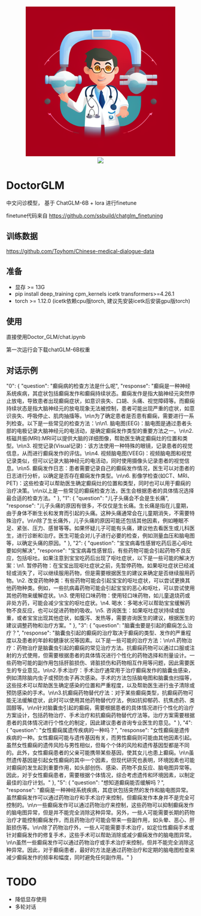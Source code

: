 <p align="center">
  <img src="imgs/logo.png" width=400px/>
  <br/>
  <img src="https://img.shields.io/badge/Version-0.0.1--alpha-brightgreen">
</p>


# DoctorGLM
中文问诊模型， 基于 ChatGLM-6B + lora 进行finetune

finetune代码来自 https://github.com/ssbuild/chatglm_finetuning
## 训练数据
https://github.com/Toyhom/Chinese-medical-dialogue-data
## 准备
- 显存 >= 13G
- pip install deep_training cpm_kernels icetk transformers>=4.26.1 
- torch >= 1.12.0 (icetk依赖cpu版torch, 建议先安装icetk后安装gpu版torch)
## 使用
直接使用Doctor_GLM/chat.ipynb


第一次运行会下载chatGLM-6B权重
## 对话示例
"0": {
        "question": "癫痫病的检查方法是什么呢",
        "response": "癫痫是一种神经系统疾病，其症状包括癫痫发作和癫痫持续状态。癫痫发作是指大脑神经元突然停止放电，导致患者出现癫痫症状，如意识丧失、口胡、头痛、视觉障碍等。而癫痫持续状态是指大脑神经元的放电现象无法被控制，患者可能出现严重的症状，如意识丧失、呼吸停止、肌肉抽搐等。\n\n为了确定患者是否患有癫痫，需要进行一系列检查。以下是一些常见的检查方法：\n\n1. 脑电图(EEG)：脑电图是通过患者头部的电极记录大脑神经元的电活动，是确定癫痫发作类型的重要方法之一。\n\n2. 核磁共振(MRI):MRI可以提供大脑的详细图像，帮助医生确定癫痫灶的位置和类型。\n\n3. 视觉记录(Visual记录)：该方法使用一种特殊的眼镜，记录患者的视觉信息，从而进行癫痫发作的评估。\n\n4. 视频脑电图(VEEG)：视频脑电图和视觉记录类似，但可以记录大脑神经元的电活动，同时使用摄像头记录患者的视觉信息。\n\n5. 癫痫发作日志：患者需要记录自己的癫痫发作情况，医生可以对患者的日志进行分析，以确定是否存在癫痫发作类型。\n\n6. 影像学检查(如CT、MRI、PET)：这些检查可以帮助医生确定癫痫灶的位置和类型，同时也可以用于癫痫的治疗决策。\n\n以上是一些常见的癫痫检查方法，医生会根据患者的具体情况选择最合适的检查方法。"
    },
    "1": {
        "question": "儿子头痛会不会是生长痛",
        "response": "儿子头痛的原因有很多，不仅仅是生长痛。生长痛是指在儿童期，由于身体不断生长和发育而引起的头痛。这种头痛通常会在儿童期消失，不需要特殊治疗。\n\n除了生长痛外，儿子头痛的原因可能还包括其他因素，例如睡眠不足、紧张、压力、感冒等等。如果怀疑儿子可能有头痛，建议他去看医生或儿科医生，进行诊断和治疗。医生可能会对儿子进行必要的检查，例如测量血压和脑电图等，以确定头痛的原因。"
    },
    "2": {
        "question": "宝宝病毒性感冒吃药后恶心呕吐要如何解决",
        "response": "宝宝病毒性感冒后，有些药物可能会引起药物不良反应，包括呕吐。如果注意到宝宝吃药后出现了呕吐症状，以下是一些可能的解决方案：\n1. 暂停药物：在宝宝出现呕吐症状之前，先暂停药物。如果呕吐症状已经减轻或消失了，可以继续服用药物，但是需要根据医生的建议来确定是否继续服用药物。\n2. 改变药物种类：有些药物可能会引起宝宝的呕吐症状，可以尝试更换其他药物种类。例如，一些抗病毒药物可能会引起宝宝的恶心和呕吐，可以尝试使用其他药物来缓解症状。\n3. 使用轻口味药物：使用轻口味药物，如儿童退烧药或非处方药，可能会减少宝宝的呕吐症状。\n4. 喝水：多喝水可以帮助宝宝缓解药物不良反应，也可以促进药物的吸收。\n5. 咨询医生：如果呕吐症状持续或加重，或者宝宝出现其他症状，如腹泻、发热等，需要咨询医生的建议，根据医生的建议调整药物和治疗方案。"
    },
    "3": {
        "question": "脑囊虫要是引起的癫痫怎么治疗？",
        "response": "脑囊虫引起的癫痫的治疗取决于癫痫的类型、发作的严重程度以及患者的年龄和健康状况等因素。以下是一些可能的治疗方法：\n\n1.药物治疗：药物治疗是脑囊虫引起的癫痫的常见治疗方法。抗癫痫药物可以通过口服或注射的方式使用，但需要根据患者的具体情况进行个性化的药物选择和剂量设计。一些药物可能的副作用包括肝脏损伤、肾脏损伤和药物相互作用等问题，因此需要医生的专业意见。\n\n2.手术治疗：手术治疗通常用于治疗癫痫发作的脑囊虫感染，例如清除脑内虫子或预防虫子再次感染。手术的方法包括脑电图和脑囊虫扫描等，这些技术可以帮助医生确定感染的位置和严重程度，以及帮助医生进行虫子清除或预防感染的手术。\n\n3.抗癫痫药物替代疗法：对于某些癫痫类型，抗癫痫药物可能无法缓解症状，此时可以使用其他药物替代疗法，例如抗抑郁药、抗焦虑药、类固醇等。\n\n针对脑囊虫引起的癫痫，需要根据患者的具体情况进行个性化的治疗方案设计，包括药物治疗、手术治疗和抗癫痫药物替代疗法等。治疗方案需要根据患者的具体情况进行个性化的制定，因此建议患者咨询专业医生的意见。"
    },
    "4": {
        "question": "女性癫痫属遗传疾病的一种吗？",
        "response": "女性癫痫是遗传疾病的一种。女性癫痫可能与遗传基因有关，而男性癫痫则可能由其他因素引起。虽然女性癫痫的遗传风险与男性相似，但每个个体的风险和遗传基因型都是不同的。此外，女性癫痫患者的父亲可能携带某些基因，使其女儿也患上癫痫。\n\n虽然遗传基因是引起女性癫痫的其中一个因素，但现代研究也表明，环境因素也可能对癫痫的发生起到重要作用，如头部创伤、感染、药物不良反应、脑电图异常等。因此，对于女性癫痫患者，需要根据个体情况，综合考虑遗传和环境因素，以制定最佳的治疗计划。"
    },
    "5": {
        "question": "想知道癫痫能否缓解吗？",
        "response": "癫痫是一种神经系统疾病，其症状包括突然的发作和脑电图异常。虽然癫痫发作可以通过药物治疗和手术治疗来控制，但癫痫发作本身并不是完全可控制的。\n\n一些癫痫发作可以通过药物治疗来控制，这些药物可以抑制癫痫发作的脑电图异常，但是并不能完全消除这种异常。另外，一些人可能需要长期的药物治疗才能控制癫痫发作，而且药物治疗可能会带来一些副作用，如头晕、恶心、肝脏损伤等。\n\n除了药物治疗外，一些人可能需要手术治疗，如定位性癫痫手术或针对癫痫发作的修复手术，这些手术可以帮助消除或减少癫痫发作的脑电图异常。\n\n虽然一些癫痫发作可以通过药物治疗或手术治疗来控制，但并不能完全消除这种异常。因此，对于癫痫患者，最好的方法是通过药物治疗和定期的脑电图检查来减少癫痫发作的频率和幅度，同时避免任何副作用。"
    }
# TODO
- 降低显存使用
- 多轮对话
